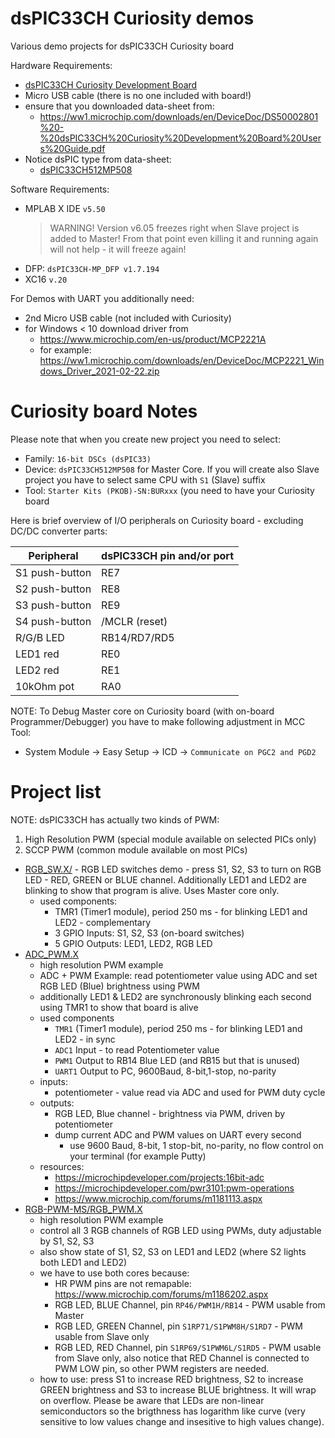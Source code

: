# dsPIC33CH Curiosity demos

Various demo projects for dsPIC33CH Curiosity board

Hardware Requirements:
- [dsPIC33CH Curiosity Development Board](https://www.microchip.com/en-us/development-tool/DM330028-2)
- Micro USB cable (there is no one included with board!)
- ensure that you downloaded data-sheet from:
  - https://ww1.microchip.com/downloads/en/DeviceDoc/DS50002801%20-%20dsPIC33CH%20Curiosity%20Development%20Board%20Users%20Guide.pdf
- Notice dsPIC type from data-sheet:
  - [dsPIC33CH512MP508](https://www.microchip.com/en-us/product/dsPIC33CH512MP508)

Software Requirements:
- MPLAB X IDE `v5.50`
  > WARNING! Version v6.05 freezes right when Slave project is added to Master!
  > From that point even killing it and running again will not help - it will freeze again!
- DFP: `dsPIC33CH-MP_DFP v1.7.194`
- XC16 `v.20`

For Demos with UART you additionally need:
- 2nd Micro USB cable (not included with Curiosity)
- for Windows < 10 download driver from 
  - https://www.microchip.com/en-us/product/MCP2221A 
  - for example: https://ww1.microchip.com/downloads/en/DeviceDoc/MCP2221_Windows_Driver_2021-02-22.zip

# Curiosity board Notes

Please note that when you create new project you need to select:
- Family: `16-bit DSCs (dsPIC33)`
- Device: `dsPIC33CH512MP508` for Master Core. If you will create also Slave
  project you have to select same CPU with `S1` (Slave) suffix
- Tool: `Starter Kits (PKOB)-SN:BURxxx` (you need to have your Curiosity board 

Here is brief overview of I/O peripherals on Curiosity board - excluding DC/DC converter parts:

| Peripheral | dsPIC33CH pin and/or port |
| --- | --- |
| S1 push-button | RE7 |
| S2 push-button | RE8 |
| S3 push-button | RE9 |
| S4 push-button | /MCLR (reset) |
| R/G/B LED | RB14/RD7/RD5 |
| LED1 red | RE0 |
| LED2 red | RE1 |
| 10kOhm pot | RA0 |

NOTE: To Debug Master core on Curiosity board (with on-board Programmer/Debugger)
you have to make following adjustment in MCC Tool:
- System Module -> Easy Setup -> ICD -> `Communicate on PGC2 and PGD2`

# Project list

NOTE: dsPIC33CH has actually two kinds of PWM:

1. High Resolution PWM (special module available on selected PICs only)
1. SCCP PWM (common module available on most PICs)

* [RGB_SW.X/](RGB_SW.X) - RGB LED switches demo - press S1, S2, S3 to turn on RGB LED - RED, GREEN or
  BLUE channel. Additionally LED1 and LED2 are blinking to show that program is alive. Uses Master core only.
  - used components:
    - TMR1 (Timer1 module), period 250 ms - for blinking LED1 and LED2 - complementary
    - 3 GPIO Inputs: S1, S2, S3 (on-board switches)
    - 5 GPIO Outputs: LED1, LED2, RGB LED
* [ADC_PWM.X](ADC_PWM.X)
  - high resolution PWM example
  - ADC + PWM Example: read potentiometer value using ADC and set RGB LED (Blue) brightness
    using PWM
  - additionally LED1 & LED2 are synchronously blinking each second using TMR1 to show
    that board is alive
  - used components
    - `TMR1` (Timer1 module), period 250 ms - for blinking LED1 and LED2 - in sync
    - `ADC1` Input - to read Potentiometer value
    - `PWM1` Output to RB14 Blue LED (and RB15 but that is unused)
    - `UART1` Output to PC, 9600Baud, 8-bit,1-stop, no-parity
  - inputs:
    - potentiometer - value read via ADC and used for PWM duty cycle
  - outputs:
    - RGB LED, Blue channel - brightness via PWM, driven by potentiometer
    - dump current ADC and PWM values on UART every second
      - use 9600 Baud, 8-bit, 1 stop-bit, no-parity, no flow control on your terminal (for example Putty)
  - resources:
    - https://microchipdeveloper.com/projects:16bit-adc
    - https://microchipdeveloper.com/pwr3101:pwm-operations
    - https://www.microchip.com/forums/m1181113.aspx
* [RGB-PWM-MS/RGB_PWM.X](RGB-PWM-MS/RGB_PWM.X)
  - high resolution PWM example
  - control all 3 RGB channels of RGB LED using PWMs, duty adjustable by S1, S2, S3
  - also show state of S1, S2, S3 on LED1 and LED2 (where S2 lights both LED1 and LED2)
  - we have to use both cores because:
    - HR PWM pins are not remapable: https://www.microchip.com/forums/m1186202.aspx
    - RGB LED, BLUE Channel, pin `RP46/PWM1H/RB14` - PWM usable from Master
    - RGB LED, GREEN Channel, pin `S1RP71/S1PWM8H/S1RD7` - PWM usable from Slave only
    - RGB LED, RED Channel, pin `S1RP69/S1PWM6L/S1RD5` - PWM usable from Slave only, also
      notice that RED Channel is connected to PWM LOW pin, so other PWM registers are needed.
  - how to use: press S1 to increase RED brightness, S2 to increase GREEN brightness
    and S3 to increase BLUE brightness. It will wrap on overflow. Please be aware that LEDs
    are non-linear semiconductors so the brigthness has logarithm like curve (very sensitive
    to low values change and insesitive to high values change).

